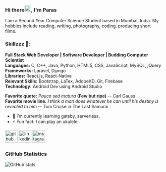 ### Hi there<img src="https://media.tenor.com/images/30169e4a670daf12443df7d2dd140176/tenor.gif" height="21">, I'm Paras
I am a Second Year Computer Science Student based in Mumbai, India. My hobbies include reading, writing, photography, coding, producing short films.

### Skillzzz 🥇:
**Full Stack Web Developer | Software Developer | Budding Computer Scientist**<br />
**Languages:** C, C++, Java, Python, HTML5, CSS, JavaScript, MySQL, jQuery<br /> 
**Frameworks:** Laravel, Django<br /> 
**Libraries:** React.js, React-Native<br /> 
**Relevant Skills:** Bootstrap, LaTex, AdobeXD, Git, Firebase<br /> 
**Technology:** Android Dev using Android Studio<br /> 

**Favorite quote:** *Pauca sed matura* **(Few but ripe)** -- Carl Gauss  
**Favorite movie line:** *I think a man does whatever he can until his destiny is revealed to him* -- Tom Cruise in The Last Samurai

- 🌱 I’m currently learning gatsby, serverless. 
- ⚡ Fun fact: I can play an ukulele 


[<img src='https://img.icons8.com/plasticine/2x/github.png' alt='github' height='40'>](https://github.com/paras1729kori)  [<img src='https://img.icons8.com/clouds/2x/linkedin.png' alt='linkedin' height='40'>](https://www.linkedin.com/in/paras1729kori/)  [<img src='https://img.icons8.com/clouds/2x/instagram-new.png' alt='instagram' height='40'>](https://www.instagram.com/paras1kori/)  

### GitHub Statistics

![GitHub stats](https://github-readme-stats.vercel.app/api?username=paras1729kori&show_icons=true)  

<!--![GitHub streak stats](https://github-readme-streak-stats.herokuapp.com/?user=paras1729kori)  -->

